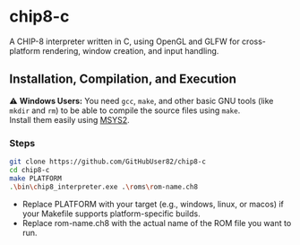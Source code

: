 # chip8-c

A CHIP-8 interpreter written in C, using OpenGL and GLFW for cross-platform rendering, window creation, and input handling.

## Installation, Compilation, and Execution

⚠️ **Windows Users:** You need `gcc`, `make`, and other basic GNU tools (like `mkdir` and `rm`) to be able to compile the source files using `make`.  
Install them easily using [MSYS2](https://www.msys2.org/).

### Steps

```bash
git clone https://github.com/GitHubUser82/chip8-c
cd chip8-c
make PLATFORM
.\bin\chip8_interpreter.exe .\roms\rom-name.ch8
```
- Replace PLATFORM with your target (e.g., windows, linux, or macos) if your Makefile supports platform-specific builds.
- Replace rom-name.ch8 with the actual name of the ROM file you want to run.